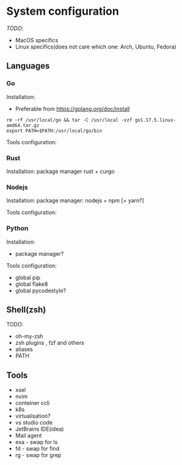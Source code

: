 # System configuration

*TODO*:
- MacOS specifics
- Linux specifics(does not care which one: Arch, Ubuntu, Fedora)


## Languages

### Go

Installation:
- Preferable from https://golang.org/doc/install
```
rm -rf /usr/local/go && tar -C /usr/local -xzf go1.17.5.linux-amd64.tar.gz
export PATH=$PATH:/usr/local/go/bin
```
Tools configuration:

### Rust
Installation:
package manager rust + curgo

### Nodejs
Installation:
package manager: nodejs + npm [+ yarn?]

Tools configuration:



### Python
Installation:
* package manager?

Tools configuration:
* global pip
* global flake8
* global pycodestyle?

## Shell(zsh)

TODO:
* oh-my-zsh
* zsh plugins , fzf and others
* aliases
* PATH

## Tools

* xsel
* nvim
* conteiner ccli
* k8s
* virtualisation?
* vs studio code 
* JetBrains IDE(idea)
* Mail agent
* exa - swap for ls 
* fd - swap for find
* rg - swap for grep

